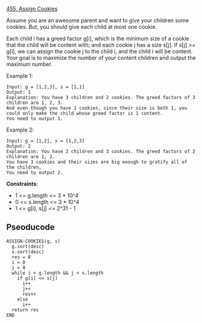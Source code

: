 [455. Assign Cookies](https://leetcode.com/problems/assign-cookies/)

Assume you are an awesome parent and want to give your children some cookies. But, you should give each child at most one cookie.

Each child i has a greed factor g[i], which is the minimum size of a cookie that the child will be content with; and each cookie j has a size s[j]. If s[j] >= g[i], we can assign the cookie j to the child i, and the child i will be content. Your goal is to maximize the number of your content children and output the maximum number.

Example 1:

```
Input: g = [1,2,3], s = [1,1]
Output: 1
Explanation: You have 3 children and 2 cookies. The greed factors of 3 children are 1, 2, 3.
And even though you have 2 cookies, since their size is both 1, you could only make the child whose greed factor is 1 content.
You need to output 1.
```

Example 2:

```
Input: g = [1,2], s = [1,2,3]
Output: 2
Explanation: You have 2 children and 3 cookies. The greed factors of 2 children are 1, 2.
You have 3 cookies and their sizes are big enough to gratify all of the children,
You need to output 2.
```

**Constraints**:

-   1 <= g.length <= 3 \* 10^4
-   0 <= s.length <= 3 \* 10^4
-   1 <= g[i], s[j] <= 2^31 - 1

## Pseoducode

```
ASSIGN-COOKIES(g, s)
  g.sort(desc)
  s.sort(desc)
  res = 0
  i = 0
  j = 0
  while i < g.length && j < s.length
    if g[i] <= s[j]
      i++
      j++
      res++
    else
      i++
  return res
END
```
